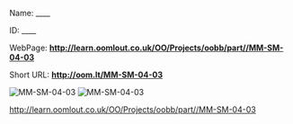 

 
Name: ____

ID: ____

WebPage: __http://learn.oomlout.co.uk/OO/Projects/oobb/part//MM-SM-04-03__

Short URL: __http://oom.lt/MM-SM-04-03__


![MM-SM-04-03](http://oomlout.com/oobb-gen/parts//MM-SM-04-03/MM-SM-04-03_01_420.jpg)
![MM-SM-04-03](http://oomlout.com/oobb-gen/parts//MM-SM-04-03/MM-SM-04-03_420.png)




 http://learn.oomlout.co.uk/OO/Projects/oobb/part//MM-SM-04-03

